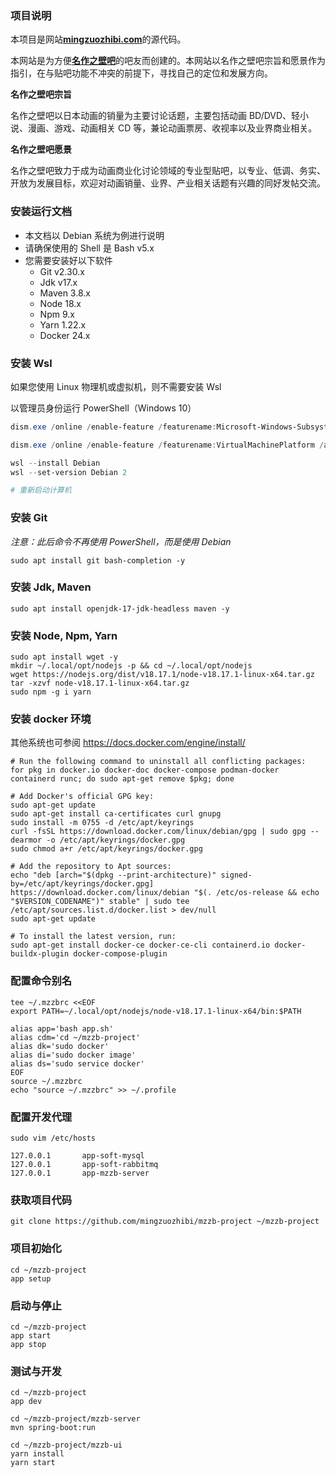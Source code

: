 ### 项目说明

本项目是网站[**mingzuozhibi.com**][mzzb]的源代码。

本网站是为方便[**名作之壁吧**][home]的吧友而创建的。本网站以名作之壁吧宗旨和愿景作为指引，在与贴吧功能不冲突的前提下，寻找自己的定位和发展方向。

**名作之壁吧宗旨**

名作之壁吧以日本动画的销量为主要讨论话题，主要包括动画 BD/DVD、轻小说、漫画、游戏、动画相关 CD 等，兼论动画票房、收视率以及业界商业相关。

**名作之壁吧愿景**

名作之壁吧致力于成为动画商业化讨论领域的专业型贴吧，以专业、低调、务实、开放为发展目标，欢迎对动画销量、业界、产业相关话题有兴趣的同好发帖交流。

[home]: https://tieba.baidu.com/f?kw=名作之壁&ie=utf-8
[mzzb]: https://mingzuozhibi.com

### 安装运行文档

- 本文档以 Debian 系统为例进行说明
- 请确保使用的 Shell 是 Bash v5.x
- 您需要安装好以下软件
  - Git v2.30.x
  - Jdk v17.x
  - Maven 3.8.x
  - Node 18.x
  - Npm 9.x
  - Yarn 1.22.x
  - Docker 24.x

### 安装 Wsl

如果您使用 Linux 物理机或虚拟机，则不需要安装 Wsl

以管理员身份运行 PowerShell（Windows 10）

```powershell
dism.exe /online /enable-feature /featurename:Microsoft-Windows-Subsystem-Linux /all /norestart

dism.exe /online /enable-feature /featurename:VirtualMachinePlatform /all /norestart

wsl --install Debian
wsl --set-version Debian 2

# 重新启动计算机
```

### 安装 Git

_注意：此后命令不再使用 PowerShell，而是使用 Debian_

```shell
sudo apt install git bash-completion -y
```

### 安装 Jdk, Maven

```shell
sudo apt install openjdk-17-jdk-headless maven -y
```

### 安装 Node, Npm, Yarn

```shell
sudo apt install wget -y
mkdir ~/.local/opt/nodejs -p && cd ~/.local/opt/nodejs
wget https://nodejs.org/dist/v18.17.1/node-v18.17.1-linux-x64.tar.gz
tar -xzvf node-v18.17.1-linux-x64.tar.gz
sudo npm -g i yarn
```

### 安装 docker 环境

其他系统也可参阅 https://docs.docker.com/engine/install/

```shell
# Run the following command to uninstall all conflicting packages:
for pkg in docker.io docker-doc docker-compose podman-docker containerd runc; do sudo apt-get remove $pkg; done

# Add Docker's official GPG key:
sudo apt-get update
sudo apt-get install ca-certificates curl gnupg
sudo install -m 0755 -d /etc/apt/keyrings
curl -fsSL https://download.docker.com/linux/debian/gpg | sudo gpg --dearmor -o /etc/apt/keyrings/docker.gpg
sudo chmod a+r /etc/apt/keyrings/docker.gpg

# Add the repository to Apt sources:
echo "deb [arch="$(dpkg --print-architecture)" signed-by=/etc/apt/keyrings/docker.gpg] https://download.docker.com/linux/debian "$(. /etc/os-release && echo "$VERSION_CODENAME")" stable" | sudo tee /etc/apt/sources.list.d/docker.list > dev/null
sudo apt-get update

# To install the latest version, run:
sudo apt-get install docker-ce docker-ce-cli containerd.io docker-buildx-plugin docker-compose-plugin
```

### 配置命令别名

```shell
tee ~/.mzzbrc <<EOF
export PATH=~/.local/opt/nodejs/node-v18.17.1-linux-x64/bin:$PATH

alias app='bash app.sh'
alias cdm='cd ~/mzzb-project'
alias dk='sudo docker'
alias di='sudo docker image'
alias ds='sudo service docker'
EOF
source ~/.mzzbrc
echo "source ~/.mzzbrc" >> ~/.profile
```

### 配置开发代理

```shell
sudo vim /etc/hosts

127.0.0.1       app-soft-mysql
127.0.0.1       app-soft-rabbitmq
127.0.0.1       app-mzzb-server
```

### 获取项目代码

```shell
git clone https://github.com/mingzuozhibi/mzzb-project ~/mzzb-project
```

### 项目初始化

```shell
cd ~/mzzb-project
app setup
```

### 启动与停止

```shell
cd ~/mzzb-project
app start
app stop
```

### 测试与开发

```shell
cd ~/mzzb-project
app dev

cd ~/mzzb-project/mzzb-server
mvn spring-boot:run

cd ~/mzzb-project/mzzb-ui
yarn install
yarn start
```
